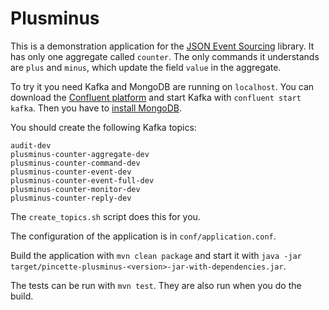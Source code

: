 # Plusminus

This is a demonstration application for the [JSON Event Sourcing](https://github.com/json-event-sourcing/pincette-jes) library. It has only one aggregate called ```counter```. The only commands it understands are ```plus``` and ```minus```, which update the field ```value``` in the aggregate.

To try it you need Kafka and MongoDB are running on ```localhost```. You can download the [Confluent platform](https://www.confluent.io/download) and start Kafka with ```confluent start kafka```. Then you have to [install MongoDB](https://docs.mongodb.com/manual/installation/).

You should create the following Kafka topics:

```
audit-dev
plusminus-counter-aggregate-dev
plusminus-counter-command-dev
plusminus-counter-event-dev
plusminus-counter-event-full-dev
plusminus-counter-monitor-dev
plusminus-counter-reply-dev
```

The ```create_topics.sh``` script does this for you.

The configuration of the application is in ```conf/application.conf```.

Build the application with ```mvn clean package``` and start it with ```java -jar target/pincette-plusminus-<version>-jar-with-dependencies.jar```.

The tests can be run with ```mvn test```. They are also run when you do the build.